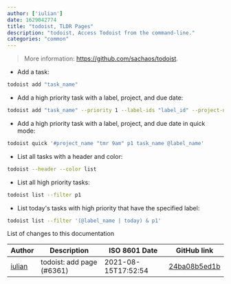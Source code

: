 ```yaml
---
author: ['iulian']
date: 1629042774
title: "todoist, TLDR Pages"
description: "todoist, Access Todoist from the command-line."
categories: "common"
---
```

> More information: <https://github.com/sachaos/todoist>.

- Add a task:

```bash
todoist add "task_name"
```

- Add a high priority task with a label, project, and due date:

```bash
todoist add "task_name" --priority 1 --label-ids "label_id" --project-name "project_name" --date "tmr 9am"
```

- Add a high priority task with a label, project, and due date in quick mode:

```bash
todoist quick '#project_name "tmr 9am" p1 task_name @label_name'
```

- List all tasks with a header and color:

```bash
todoist --header --color list
```

- List all high priority tasks:

```bash
todoist list --filter p1
```

- List today's tasks with high priority that have the specified label:

```bash
todoist list --filter '(@label_name | today) & p1'
```
List of changes to this documentation


Author | Description | ISO 8601 Date | GitHub link
------|-----|-----|-----
[iulian](mailto:iulian.dita@gmail.com) | todoist: add page (#6361) | 2021-08-15T17:52:54 | [24ba08b5ed1b](https://github.com/tldr-pages/tldr/commit/24ba08b5ed1b4e56a916319f3e2292c31f569885)

